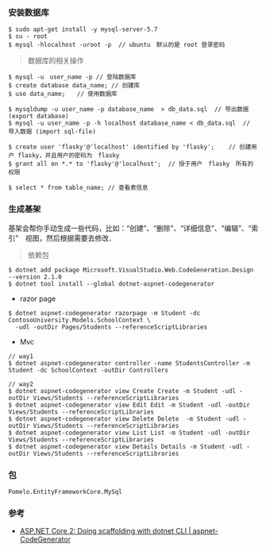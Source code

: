 ### 安装数据库
```
$ sudo apt-get install -y mysql-server-5.7
$ su - root
$ mysql -hlocalhost -uroot -p  // ubuntu　默认的是 root 登录密码
```
> 数据库的相关操作
```
$ mysql -u　user_name -p // 登陆数据库
$ create database data_name; // 创建库
$ use data_name;　　// 使用数据库

$ mysqldump -u user_name -p database_name  > db_data.sql  // 导出数据 (export database)
$ mysql -u user_name -p -h localhost database_name < db_data.sql  // 导入数据 (import sql-file)

$ create user 'flasky'@'localhost' identified by 'flasky';    // 创建用户 flasky，并且用户的密码为　flasky
$ grant all on *.* to 'flasky'@'localhost';  // 授于用户　flasky　所有的权限

$ select * from table_name; // 查看表信息
```

### 生成基架
基架会帮你手动生成一些代码，比如：“创建”、“删除”、“详细信息”、“编辑”、“索引”　视图，然后根据需要去修改．
> 依赖包
```
$ dotnet add package Microsoft.VisualStudio.Web.CodeGeneration.Design --version 2.1.0
$ dotnet tool install --global dotnet-aspnet-codegenerator
```
- razor page
```
$ dotnet aspnet-codegenerator razorpage -m Student -dc ContosoUniversity.Models.SchoolContext \
  -udl -outDir Pages/Students --referenceScriptLibraries
```
- Mvc 
```
// way1
$ dotnet aspnet-codegenerator controller -name StudentsController -m Student -dc SchoolContext -outDir Controllers

// way2 
$ dotnet aspnet-codegenerator view Create Create -m Student -udl -outDir Views/Students --referenceScriptLibraries
$ dotnet aspnet-codegenerator view Edit Edit -m Student -udl -outDir Views/Students --referenceScriptLibraries
$ dotnet aspnet-codegenerator view Delete Delete  -m Student -udl -outDir Views/Students --referenceScriptLibraries
$ dotnet aspnet-codegenerator view List List -m Student -udl -outDir Views/Students --referenceScriptLibraries
$ dotnet aspnet-codegenerator view Details Details -m Student -udl -outDir Views/Students --referenceScriptLibraries
```

### 包
```
Pomelo.EntityFrameworkCore.MySql
```

### 参考
- [ASP.NET Core 2: Doing scaffolding with dotnet CLI | aspnet-CodeGenerator](https://gavilan.blog/2018/04/28/asp-net-core-2-doing-scaffolding-with-dotnet-cli-aspnet-codegenerator/)
